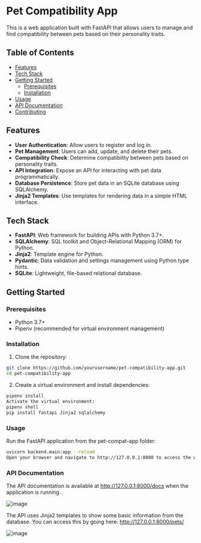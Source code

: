 # Pet Compatibility App

This is a web application built with FastAPI that allows users to manage and find compatibility between pets based on their personality traits.

## Table of Contents

- [Features](#features)
- [Tech Stack](#tech-stack)
- [Getting Started](#getting-started)
  - [Prerequisites](#prerequisites)
  - [Installation](#installation)
- [Usage](#usage)
- [API Documentation](#api-documentation)
- [Contributing](#contributing)

## Features

- **User Authentication**: Allow users to register and log in.
- **Pet Management**: Users can add, update, and delete their pets.
- **Compatibility Check**: Determine compatibility between pets based on personality traits.
- **API Integration**: Expose an API for interacting with pet data programmatically.
- **Database Persistence**: Store pet data in an SQLite database using SQLAlchemy.
- **Jinja2 Templates**: Use templates for rendering data in a simple HTML interface.

## Tech Stack

- **FastAPI**: Web framework for building APIs with Python 3.7+.
- **SQLAlchemy**: SQL toolkit and Object-Relational Mapping (ORM) for Python.
- **Jinja2**: Template engine for Python.
- **Pydantic**: Data validation and settings management using Python type hints.
- **SQLite**: Lightweight, file-based relational database.

## Getting Started

### Prerequisites

- Python 3.7+
- Pipenv (recommended for virtual environment management)

### Installation

1. Clone the repository:

```bash
git clone https://github.com/yourusername/pet-compatibility-app.git
cd pet-compatibility-app
```
2. Create a virtual environment and install dependencies:

```bash
pipenv install
Activate the virtual environment:
pipenv shell
pip install fastapi Jinja2 sqlalchemy
```
### Usage
Run the FastAPI application from the pet-compat-app folder:

```bash
uvicorn backend.main:app --reload
Open your browser and navigate to http://127.0.0.1:8000 to access the web application.
```

### API Documentation
  The API documentation is available at http://127.0.0.1:8000/docs when the application is running.

  ![image](https://github.com/DennisShin/pet-compat-app/assets/83376929/265dc775-229e-4660-aacb-c7f046e2e0f8)

  The API uses Jinja2 templates to show some basic information from the database. You can access this by going here: http://127.0.0.1:8000/pets/

  ![image](https://github.com/DennisShin/pet-compat-app/assets/83376929/3149bc44-e2ad-44a8-a583-ac3bd404e8fa)



